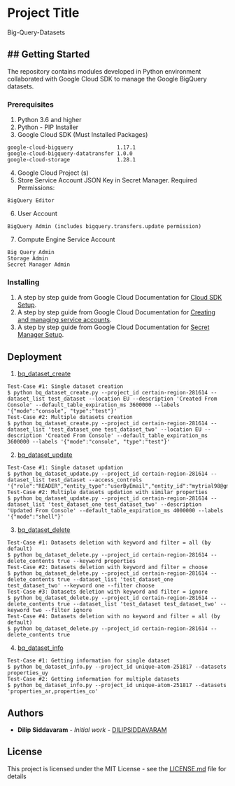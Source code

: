 # Project Title

Big-Query-Datasets

## ## Getting Started
The repository contains modules developed in Python environment collaborated with Google Cloud SDK to manage the Google BigQuery datasets.

### Prerequisites
1. Python 3.6 and higher
2. Python - PIP Installer
3. Google Cloud SDK
(Must Installed Packages)
```
google-cloud-bigquery              1.17.1
google-cloud-bigquery-datatransfer 1.0.0
google-cloud-storage               1.28.1
```
4. Google Cloud Project (s)
5. Store Service Account JSON Key in Secret Manager.
   Required Permissions:
```
BigQuery Editor
```
6. User Account
```
BigQuery Admin (includes bigquery.transfers.update permission)
```
7. Compute Engine Service Account
```
Big Query Admin
Storage Admin
Secret Manager Admin
```

### Installing
1. A step by step guide from Google Cloud Documentation for [Cloud SDK Setup](https://cloud.google.com/sdk/docs/how-to). 
2. A step by step guide from Google Cloud Documentation for [Creating and managing service accounts](https://cloud.google.com/iam/docs/creating-managing-service-accounts).
3. A step by step guide from Google Cloud Documentation for [Secret Manager Setup](https://cloud.google.com/secret-manager/docs/creating-and-accessing-secrets#secretmanager-create-secret-web).

## Deployment
1. [bq_dataset_create](dataset_operations/src/python/bq_dataset_create.py)
```
Test-Case #1: Single dataset creation
$ python bq_dataset_create.py --project_id certain-region-281614 --dataset_list test_dataset --location EU --description 'Created From Console' --default_table_expiration_ms 3600000 --labels '{"mode":"console", "type":"test"}'
Test-Case #2: Multiple datasets creation
$ python bq_dataset_create.py --project_id certain-region-281614 --dataset_list 'test_dataset_one test_dataset_two' --location EU --description 'Created From Console' --default_table_expiration_ms 3600000 --labels '{"mode":"console", "type":"test"}'
```
2. [bq_dataset_update](dataset_operations/src/python/bq_dataset_update.py)
```
Test-Case #1: Single dataset updation
$ python bq_dataset_update.py --project_id certain-region-281614 --dataset_list test_dataset --access_controls '{"role":"READER","entity_type":"userByEmail","entity_id":"mytrial98@gmail.com"}'
Test-Case #2: Multiple datasets updation with similar properties
$ python bq_dataset_update.py --project_id certain-region-281614 --dataset_list 'test_dataset_one test_dataset_two' --description 'Updated From Console' --default_table_expiration_ms 4000000 --labels '{"mode":"shell"}'
```
3. [bq_dataset_delete](dataset_operations/src/python/bq_dataset_delete.py)
```
Test-Case #1: Datasets deletion with keyword and filter = all (by default)
$ python bq_dataset_delete.py --project_id certain-region-281614 --delete_contents true --keyword properties
Test-Case #2: Datasets deletion with keyword and filter = choose 
$ python bq_dataset_delete.py --project_id certain-region-281614 --delete_contents true --dataset_list 'test_dataset_one test_dataset_two' --keyword one --filter choose
Test-Case #3: Datasets deletion with keyword and filter = ignore 
$ python bq_dataset_delete.py --project_id certain-region-281614 --delete_contents true --dataset_list 'test_dataset test_dataset_two' --keyword two --filter ignore
Test-Case #4: Datasets deletion with no keyword and filter = all (by default) 
$ python bq_dataset_delete.py --project_id certain-region-281614 --delete_contents true
```
4. [bq_dataset_info](dataset_operations/src/python/bq_dataset_info.py)
```
Test-Case #1: Getting information for single dataset
$ python bq_dataset_info.py --project_id unique-atom-251817 --datasets properties_uy
Test-Case #2: Getting information for multiple datasets
$ python bq_dataset_info.py --project_id unique-atom-251817 --datasets 'properties_ar,properties_co'
```

## Authors

* **Dilip Siddavaram** - *Initial work* - [DILIPSIDDAVARAM](https://github.com/DILIPSIDDAVARAM)

## License

This project is licensed under the MIT License - see the [LICENSE.md](LICENSE) file for details

